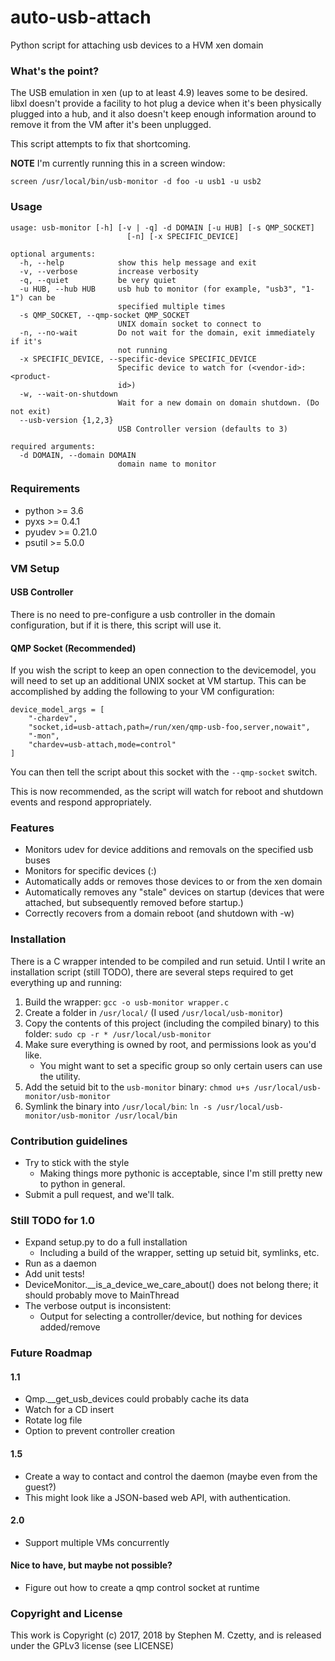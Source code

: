 # auto-usb-attach #

Python script for attaching usb devices to a HVM xen domain

### What's the point? ###

The USB emulation in xen (up to at least 4.9) leaves some to be
desired.  libxl doesn't provide a facility to hot plug a device
when it's been physically plugged into a hub, and it also doesn't
keep enough information around to remove it from the VM after it's
been unplugged.

This script attempts to fix that shortcoming.


**NOTE** I'm currently running this in a screen window:

    screen /usr/local/bin/usb-monitor -d foo -u usb1 -u usb2

### Usage ###

    usage: usb-monitor [-h] [-v | -q] -d DOMAIN [-u HUB] [-s QMP_SOCKET]
                              [-n] [-x SPECIFIC_DEVICE]

    optional arguments:
      -h, --help            show this help message and exit
      -v, --verbose         increase verbosity
      -q, --quiet           be very quiet
      -u HUB, --hub HUB     usb hub to monitor (for example, "usb3", "1-1") can be
                            specified multiple times
      -s QMP_SOCKET, --qmp-socket QMP_SOCKET
                            UNIX domain socket to connect to
      -n, --no-wait         Do not wait for the domain, exit immediately if it's
                            not running
      -x SPECIFIC_DEVICE, --specific-device SPECIFIC_DEVICE
                            Specific device to watch for (<vendor-id>:<product-
                            id>)
      -w, --wait-on-shutdown
                            Wait for a new domain on domain shutdown. (Do not exit)
      --usb-version {1,2,3}
                            USB Controller version (defaults to 3)

    required arguments:
      -d DOMAIN, --domain DOMAIN
                            domain name to monitor

### Requirements ###

* python >= 3.6
* pyxs >= 0.4.1
* pyudev >= 0.21.0
* psutil >= 5.0.0

### VM Setup ###

#### USB Controller ####

There is no need to pre-configure a usb controller in the domain
configuration, but if it is there, this script will use it.

#### QMP Socket (Recommended) ####

If you wish the script to keep an open connection to the devicemodel,
you will need to set up an additional UNIX socket at VM startup.
This can be accomplished by adding the following to your VM
configuration:

    device_model_args = [
        "-chardev",
        "socket,id=usb-attach,path=/run/xen/qmp-usb-foo,server,nowait",
        "-mon",
        "chardev=usb-attach,mode=control"
    ]

You can then tell the script about this socket with the `--qmp-socket`
switch.

This is now recommended, as the script will watch for reboot and
shutdown events and respond appropriately.

### Features ###

* Monitors udev for device additions and removals on the specified usb
  buses
* Monitors for specific devices (<vendor>:<product>)
* Automatically adds or removes those devices to or from the xen domain
* Automatically removes any "stale" devices on startup (devices
  that were attached, but subsequently removed before startup.)
* Correctly recovers from a domain reboot (and shutdown with -w)

### Installation ###

There is a C wrapper intended to be compiled and run setuid.  Until I
write an installation script (still TODO), there are several steps
required to get everything up and running:

1. Build the wrapper: `gcc -o usb-monitor wrapper.c`
2. Create a folder in `/usr/local/` (I used `/usr/local/usb-monitor`)
3. Copy the contents of this project (including the compiled binary) to
   this folder: `sudo cp -r * /usr/local/usb-monitor`
4. Make sure everything is owned by root, and permissions look as you'd
   like.
    - You might want to set a specific group so only certain users can
      use the utility.
5. Add the setuid bit to the `usb-monitor` binary:
   `chmod u+s /usr/local/usb-monitor/usb-monitor`
6. Symlink the binary into `/usr/local/bin`: `ln -s
   /usr/local/usb-monitor/usb-monitor /usr/local/bin`

### Contribution guidelines ###

* Try to stick with the style
  * Making things more pythonic is acceptable, since I'm still pretty
    new to python in general.
* Submit a pull request, and we'll talk.

### Still TODO for 1.0 ###

* Expand setup.py to do a full installation
  * Including a build of the wrapper, setting up
    setuid bit, symlinks, etc.
* Run as a daemon
* Add unit tests!
* DeviceMonitor.__is_a_device_we_care_about() does not belong there; it
  should probably move to MainThread
* The verbose output is inconsistent:
  * Output for selecting a controller/device, but nothing for devices added/remove

### Future Roadmap ###

#### 1.1 ####

* Qmp.__get_usb_devices could probably cache its data
* Watch for a CD insert
* Rotate log file
* Option to prevent controller creation

#### 1.5 ####

* Create a way to contact and control the daemon (maybe even from the guest?)
* This might look like a JSON-based web API, with authentication.

#### 2.0 ####

* Support multiple VMs concurrently

#### Nice to have, but maybe not possible? ####

* Figure out how to create a qmp control socket at runtime

### Copyright and License ###

This work is Copyright (c) 2017, 2018 by Stephen M. Czetty, and is released
under the GPLv3 license (see LICENSE)

